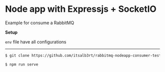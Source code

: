 # Node app with Expressjs + SocketIO

Example for consume a RabbitMQ

**Setup**

`env` file have all configurations

---

```bash
$ git clone https://github.com/itsalb3rt/rabbitmq-nodeapp-consumer-test
```

```bash
$ npm run serve
```